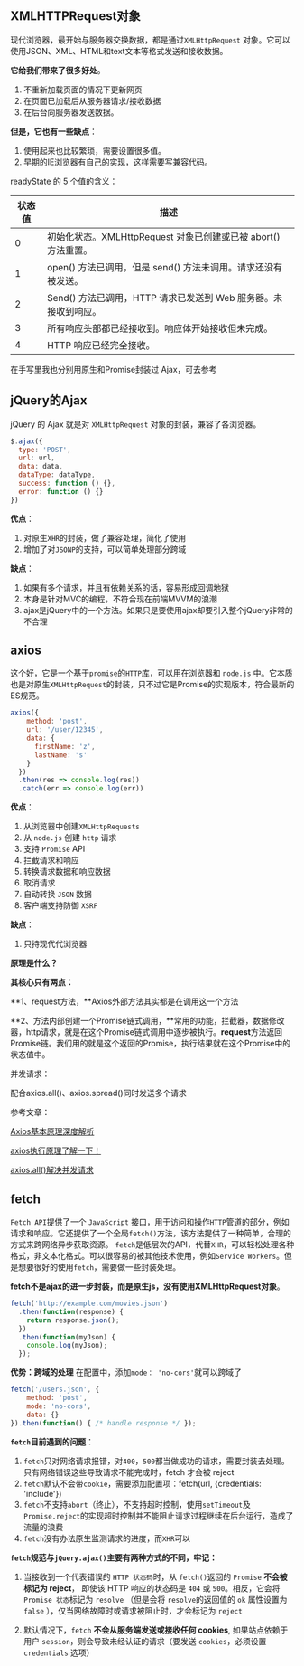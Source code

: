 ## XMLHTTPRequest对象

现代浏览器，最开始与服务器交换数据，都是通过`XMLHttpRequest` 对象。它可以使用JSON、XML、HTML和text文本等格式发送和接收数据。

**它给我们带来了很多好处**。

1. 不重新加载页面的情况下更新网页
2. 在页面已加载后从服务器请求/接收数据
3. 在后台向服务器发送数据。

**但是，它也有一些缺点**：

1. 使用起来也比较繁琐，需要设置很多值。
2. 早期的IE浏览器有自己的实现，这样需要写兼容代码。

readyState 的 5 个值的含义：

| 状态值 | 描述                                                         |
| ------ | ------------------------------------------------------------ |
| 0      | 初始化状态。XMLHttpRequest 对象已创建或已被 abort() 方法重置。 |
| 1      | open() 方法已调用，但是 send() 方法未调用。请求还没有被发送。 |
| 2      | Send() 方法已调用，HTTP 请求已发送到 Web 服务器。未接收到响应。 |
| 3      | 所有响应头部都已经接收到。响应体开始接收但未完成。           |
| 4      | HTTP 响应已经完全接收。                                      |

在手写里我也分别用原生和Promise封装过 Ajax，可去参考

## jQuery的Ajax

jQuery 的 Ajax 就是对 `XMLHttpRequest` 对象的封装，兼容了各浏览器。

``` js
$.ajax({
  type: 'POST',
  url: url, 
  data: data,
  dataType: dataType,
  success: function () {},
  error: function () {}
})
```

**优点**：

1. 对原生`XHR`的封装，做了兼容处理，简化了使用
2. 增加了对`JSONP`的支持，可以简单处理部分跨域

**缺点**：

1. 如果有多个请求，并且有依赖关系的话，容易形成回调地狱
2. 本身是针对MVC的编程，不符合现在前端MVVM的浪潮
3. ajax是jQuery中的一个方法。如果只是要使用ajax却要引入整个jQuery非常的不合理

## axios

这个好，它是一个基于`promise`的`HTTP`库，可以用在浏览器和 `node.js` 中。它本质也是对原生`XMLHttpRequest`的封装，只不过它是Promise的实现版本，符合最新的ES规范。

``` js
axios({
    method: 'post',
    url: '/user/12345',
    data: {
      firstName: 'z',
      lastName: 's'
    }
  })
  .then(res => console.log(res))
  .catch(err => console.log(err))
```

**优点**：

1. 从浏览器中创建`XMLHttpRequests`
2. 从 `node.js` 创建 `http` 请求
3. 支持 `Promise` API
4. 拦截请求和响应
5. 转换请求数据和响应数据
6. 取消请求
7. 自动转换 `JSON` 数据
8. 客户端支持防御 `XSRF`

**缺点**：

1. 只持现代代浏览器

**原理是什么？**

**其核心只有两点：**

**1、request方法，**Axios外部方法其实都是在调用这一个方法

**2、方法内部创建一个Promise链式调用，**常用的功能，拦截器，数据修改器，http请求，就是在这个Promise链式调用中逐步被执行。**request**方法返回Promise链。我们用的就是这个返回的Promise，执行结果就在这个Promise中的状态值中。

并发请求：

配合axios.all()、axios.spread()同时发送多个请求

参考文章：

[Axios基本原理深度解析](https://juejin.im/post/6844904199302430733#heading-0)

[axios执行原理了解一下！](https://juejin.im/post/6844903685068161038#heading-1)

[axios.all()解决并发请求](https://segmentfault.com/a/1190000019882188)

## fetch

`Fetch API`提供了一个 `JavaScript` 接口，用于访问和操作`HTTP`管道的部分，例如请求和响应。它还提供了一个全局`fetch()`方法，该方法提供了一种简单，合理的方式来跨网络异步获取资源。
`fetch`是低层次的API，代替`XHR`，可以轻松处理各种格式，非文本化格式。可以很容易的被其他技术使用，例如`Service Workers`。但是想要很好的使用`fetch`，需要做一些封装处理。

**fetch不是ajax的进一步封装，而是原生js，没有使用XMLHttpRequest对象**。

``` js
fetch('http://example.com/movies.json')
  .then(function(response) {
    return response.json();
  })
  .then(function(myJson) {
    console.log(myJson);
  });
```

**优势：跨域的处理**
在配置中，添加`mode： 'no-cors'`就可以跨域了

```js
fetch('/users.json', {
    method: 'post', 
    mode: 'no-cors',
    data: {}
}).then(function() { /* handle response */ });
```

**`fetch`目前遇到的问题**：

1. `fetch`只对网络请求报错，对`400`，`500`都当做成功的请求，需要封装去处理。只有网络错误这些导致请求不能完成时，fetch 才会被 reject
2. `fetch`默认不会带`cookie`，需要添加配置项：fetch(url, {credentials: 'include'})
3. `fetch`不支持`abort`（终止），不支持超时控制，使用`setTimeout`及`Promise.reject`的实现超时控制并不能阻止请求过程继续在后台运行，造成了流量的浪费
4. `fetch`没有办法原生监测请求的进度，而`XHR`可以

**`fetch`规范与`jQuery.ajax()`主要有两种方式的不同，牢记：**

1. 当接收到一个代表错误的 `HTTP 状态码`时，从 `fetch()`返回的 `Promise` **不会被标记为 reject**， 即使该 HTTP 响应的状态码是 `404` 或 `500`。相反，它会将 `Promise 状态`标记为 `resolve` （但是会将 `resolve`的返回值的 `ok` 属性设置为 `false` ），仅当网络故障时或请求被阻止时，才会标记为 `reject`

2. 默认情况下，`fetch` **不会从服务端发送或接收任何 cookies**, 如果站点依赖于用户 `session`，则会导致未经认证的请求（要发送 `cookies`，必须设置 `credentials` 选项）